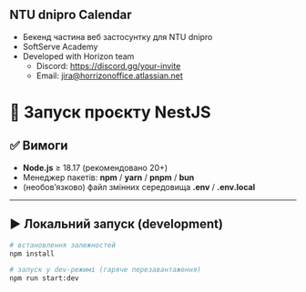 ## NTU dnipro Calendar
- Бекенд частина веб застосунтку для NTU dnipro
- SoftServe Academy
- Developed with Horizon team
  - Discord: https://discord.gg/your-invite
  - Email: jira@horrizonoffice.atlassian.net

# 🚀 Запуск проєкту NestJS

## ✅ Вимоги
- **Node.js** ≥ 18.17 (рекомендовано 20+)
- Менеджер пакетів: **npm** / **yarn** / **pnpm** / **bun**
- (необов’язково) файл змінних середовища **.env** / **.env.local**

---

## ▶️ Локальний запуск (development)

```bash
# встановлення залежностей
npm install

# запуск у dev-режимі (гаряче перезавантаження)
npm run start:dev
